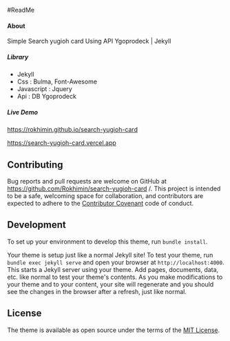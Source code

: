 
#ReadMe

#### About
Simple Search yugioh card Using API Ygoprodeck | Jekyll

##### Library
- Jekyll
- Css : Bulma, Font-Awesome
- Javascript : Jquery
- Api : DB Ygoprodeck

##### Live Demo  
https://rokhimin.github.io/search-yugioh-card

https://search-yugioh-card.vercel.app

## Contributing

Bug reports and pull requests are welcome on GitHub at https://github.com/Rokhimin/search-yugioh-card
/. This project is intended to be a safe, welcoming space for collaboration, and contributors are expected to adhere to the [Contributor Covenant](https://www.contributor-covenant.org/) code of conduct.

## Development

To set up your environment to develop this theme, run `bundle install`.

Your theme is setup just like a normal Jekyll site! To test your theme, run `bundle exec jekyll serve` and open your browser at `http://localhost:4000`. This starts a Jekyll server using your theme. Add pages, documents, data, etc. like normal to test your theme's contents. As you make modifications to your theme and to your content, your site will regenerate and you should see the changes in the browser after a refresh, just like normal.

## License

The theme is available as open source under the terms of the [MIT License](https://opensource.org/licenses/MIT).
